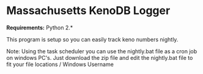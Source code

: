 #  Massachusetts KenoDB Logger

**Requirements:**
Python 2.*

This program is setup so you can easily track keno numbers nightly. 

Note: Using the task scheduler you can use the nightly.bat file as a cron job on windows PC's. Just download the zip file and edit the nightly.bat file to fit your file locations / Windows Username